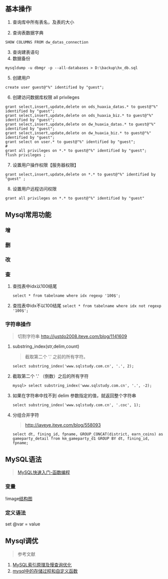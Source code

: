## 基本操作

1. 查询库中所有表名，及表的大小

2. 查询表数据字典

`SHOW COLUMNS FROM dw_datas_connection`

3. 查询建表语句
4. 数据备份

`mysqldump -u dbmgr -p --all-databases > D:\backup\hx_db.sql`

5. 创建用户

`create user guest@"%" identified by "guest";`

6. 创建访问数据库权限 all privileges

```mysql
grant select,insert,update,delete on ods_huaxia_datas.* to guest@"%" identified by "guest";
grant select,insert,update,delete on ods_huaxia_biz.* to guest@"%" identified by "guest";
grant select,insert,update,delete on dw_huaxia_datas.* to guest@"%" identified by "guest";
grant select,insert,update,delete on dw_huaxia_biz.* to guest@"%" identified by "guest";
grant select on user.* to guest@"%" identified by "guest";
# 
grant all privileges on *.* to guest@"%" identified by "guest";
flush privileges ;
```

7. 设置用户操作权限【服务器权限】

`grant select,insert,update,delete on *.* to guest@"%" identified by "guest" ;`

8. 设置用户远程访问权限

`grant all privileges on *.* to guest@"%" identified by "guest"`

## Mysql常用功能

### 增

### 删

### 改

### 查

1. 查找表中idx以100结尾

   `select * from tabelname where idx regexp '100$';`

2. 查找表中idx不以100结尾
   `select * from tabelname where idx not regexp '100$';`

### 字符串操作

> 切割字符串 http://justdo2008.iteye.com/blog/1141609

1. substring_index(str,delim,count)

   > 截取第二个 '.' 之前的所有字符。

   `select substring_index('www.sqlstudy.com.cn', '.', 2);`

2. 截取第二个 '.' （倒数）之后的所有字符

   `mysql> select substring_index('www.sqlstudy.com.cn', '.', -2);`

3. 如果在字符串中找不到 delim 参数指定的值，就返回整个字符串

   `select substring_index('www.sqlstudy.com.cn', '.coc', 1);`

4. 分组合并字符

   > http://javeye.iteye.com/blog/558093

   `select dt, fining_id, fpname, GROUP_CONCAT(district, earn_coins) as gameparty_detail from km_gameparty_d1
   GROUP BY dt, fining_id, fpname;`

## MySQL语法

> [MySQL快速入门-函数编程](http://blog.csdn.net/qianqin_2014/article/details/52156819)

### 变量

!image[结构图](http://img.blog.csdn.net/20160808234432791)

### 定义语法

set @var = value

## Mysql调优

> 参考文献

1. [MySQL索引原理及慢查询优化](http://tech.meituan.com/mysql-index.html)
2. [mysql中的存储过程和自定义函数](http://www.jianshu.com/p/0ff862270838)



